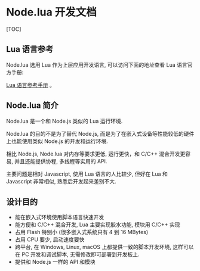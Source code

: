 # Node.lua 开发文档

[TOC]

## Lua 语言参考

Node.lua 选用 Lua 作为上层应用开发语言, 可以访问下面的地址查看 Lua 语言官方手册:

[Lua 语言参考手册](lua/contents.html#index) 。

## Node.lua 简介

Node.lua 是一个和 Node.js 类似的 Lua 运行环境. 

Node.lua 的目的不是为了替代 Node.js, 而是为了在嵌入式设备等性能较低的硬件上也能使用类似 Node.js 的开发和运行环境.

相比 Node.js, Node.lua 对内存等要求更低, 运行更快，和 C/C++ 混合开发更容易, 并且还能提供协程, 多线程等实用的 API.

主要问题是相对 Javascript, 使用 Lua 语言的人比较少, 但好在 Lua 和 Javascript 非常相似, 熟悉后开发起来差别不大.


## 设计目的

- 能在嵌入式环境使用脚本语言快速开发
- 能方便和 C/C++ 混合开发, Lua 主要实现胶水功能, 模块用 C/C++ 实现
- 占用 Flash 特别小 (很多嵌入式系统只有 4 到 16 MBytes)
- 占用 CPU 要少, 启动速度要快
- 跨平台, 在 Windows, Linux, macOS 上都提供一致的脚本开发环境, 这样可以在 PC 开发和调试脚本, 无需修改即可部署到开发板上.
- 提供和 Node.js 一样的 API 和模块


